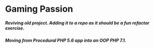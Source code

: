 # Gaming Passion
##### Reviving old project. Adding it to a repo as it should be a fun refactor exercise.
##### Moving from Procedural PHP 5.6 app into an OOP PHP 7.1.